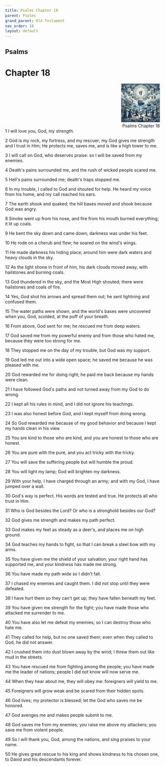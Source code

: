 ```yaml
---
title: Psalms Chapter 18
parent: Psalms
grand_parent: Old Testament
nav_order: 18
layout: default
---
```


## Psalms

# Chapter 18

<div style="clear: both; text-align: right;">
    <img src="/assets/Image/Psalms/500/18.jpg" alt="Psalms Chapter 18" class="chapter-image" style="max-width: 25%; height: auto;"/>
    <figcaption style="font-size: 14px;">Psalms Chapter 18</figcaption>
</div>
1 I will love you, God, my strength.

2 God is my rock, my fortress, and my rescuer; my God gives me strength and I trust in Him; He protects me, saves me, and is like a high tower to me.

3 I will call on God, who deserves praise: so I will be saved from my enemies.

4 Death's pains surrounded me, and the rush of wicked people scared me.

5 Hell's pains surrounded me; death's traps stopped me.

6 In my trouble, I called to God and shouted for help. He heard my voice from his home, and my call reached his ears.

7 The earth shook and quaked; the hill bases moved and shook because God was angry.

8 Smoke went up from his nose, and fire from his mouth burned everything; it lit up coals.

9 He bent the sky down and came down; darkness was under his feet.

10 He rode on a cherub and flew; he soared on the wind's wings.

11 He made darkness his hiding place; around him were dark waters and heavy clouds in the sky.

12 As the light shone in front of him, his dark clouds moved away, with hailstones and burning coals.

13 God thundered in the sky, and the Most High shouted; there were hailstones and coals of fire.

14 Yes, God shot his arrows and spread them out; he sent lightning and confused them.

15 The water paths were shown, and the world's bases were uncovered when you, God, scolded, at the puff of your breath.

16 From above, God sent for me; he rescued me from deep waters.

17 God saved me from my powerful enemy and from those who hated me, because they were too strong for me.

18 They stopped me on the day of my trouble, but God was my support.

19 God led me out into a wide open space; he saved me because he was pleased with me.

20 God rewarded me for doing right; he paid me back because my hands were clean.

21 I have followed God's paths and not turned away from my God to do wrong.

22 I kept all his rules in mind, and I did not ignore his teachings.

23 I was also honest before God, and I kept myself from doing wrong.

24 So God rewarded me because of my good behavior and because I kept my hands clean in his view.

25 You are kind to those who are kind, and you are honest to those who are honest.

26 You are pure with the pure, and you act tricky with the tricky.

27 You will save the suffering people but will humble the proud.

28 You will light my lamp; God will brighten my darkness.

29 With your help, I have charged through an army; and with my God, I have jumped over a wall.

30 God's way is perfect. His words are tested and true. He protects all who trust in Him.

31 Who is God besides the Lord? Or who is a stronghold besides our God?

32 God gives me strength and makes my path perfect.

33 God makes my feet as steady as a deer's, and places me on high ground.

34 God teaches my hands to fight, so that I can break a steel bow with my arms.

35 You have given me the shield of your salvation; your right hand has supported me, and your kindness has made me strong.

36 You have made my path wide so I didn't fall.

37 I chased my enemies and caught them. I did not stop until they were defeated.

38 I have hurt them so they can't get up; they have fallen beneath my feet.

39 You have given me strength for the fight; you have made those who attacked me surrender to me.

40 You have also let me defeat my enemies; so I can destroy those who hate me.

41 They called for help, but no one saved them; even when they called to God, he did not answer.

42 I crushed them into dust blown away by the wind; I threw them out like mud in the streets.

43 You have rescued me from fighting among the people; you have made me the leader of nations; people I did not know will now serve me.

44 When they hear about me, they will obey me: foreigners will yield to me.

45 Foreigners will grow weak and be scared from their hidden spots.

46 God lives; my protector is blessed; let the God who saves me be honored.

47 God avenges me and makes people submit to me.

48 God saves me from my enemies; you raise me above my attackers; you save me from violent people.

49 So I will thank you, God, among the nations, and sing praises to your name.

50 He gives great rescue to his king and shows kindness to his chosen one, to David and his descendants forever.


